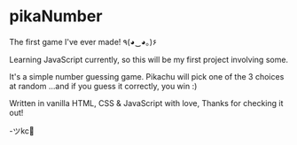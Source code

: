 # pikaNumber

The first game I've ever made! ٩(◕‿◕｡)۶

Learning JavaScript currently, so this will be my first project involving some.

It's a simple number guessing game.
Pikachu will pick one of the 3 choices at random
…and if you guess it correctly, you win :)

Written in vanilla HTML, CSS & JavaScript with love,
Thanks for checking it out!

-ツkc💭